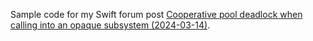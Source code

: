 Sample code for my Swift forum post [Cooperative pool deadlock when calling into an opaque subsystem  (2024-03-14)](https://forums.swift.org/t/cooperative-pool-deadlock-when-calling-into-an-opaque-subsystem/70685).
